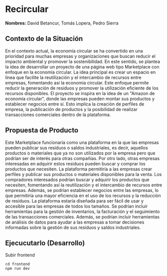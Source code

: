 # Recircular

**Nombres:** David Betancur, Tomás Lopera, Pedro Sierra

## Contexto de la Situación
En el contexto actual, la economía circular se ha convertido en una prioridad para muchas empresas y organizaciones que buscan reducir el impacto ambiental y promover la sostenibilidad. En este sentido, se plantea la idea de desarrollar un proyecto de una página web tipo Marketplace con enfoque en la economía circular. 
La idea principal es crear un espacio en línea que facilite la reutilización y el intercambio de recursos entre empresas, fomentando así la economía circular. Este enfoque permite reducir la generación de residuos y promover la utilización eficiente de los recursos disponibles. 
El proyecto se inspira en la idea de un "Amazon de economía circular", donde las empresas pueden montar sus productos y establecer negocios entre sí. Esto implica la creación de perfiles de empresa, la publicación de productos y la posibilidad de realizar transacciones comerciales dentro de la plataforma.

## Propuesta de Producto
Este Marketplace funcionaría como una plataforma en la que las empresas pueden publicar sus residuos o saldos industriales, es decir, aquellos productos o materiales que ya no son utilizados por la empresa pero que podrían ser de interés para otras compañías. Por otro lado, otras empresas interesadas en adquirir estos residuos pueden buscar y comprar los productos que necesiten. 
La plataforma permitiría a las empresas crear perfiles y publicar sus productos o materiales disponibles para la venta. Los compradores interesados podrían buscar y adquirir los productos que necesiten, fomentando así la reutilización y el intercambio de recursos entre empresas. Además, se podrían establecer negocios entre las empresas, lo que permitiría una mayor eficiencia en el uso de los recursos y la reducción de residuos. 
La plataforma estaría diseñada para ser fácil de usar y accesible para las empresas de todos los tamaños. Se podrían incluir herramientas para la gestión de inventarios, la facturación y el seguimiento de las transacciones comerciales. Además, se podrían incluir herramientas de análisis de datos para ayudar a las empresas a tomar decisiones informadas sobre la gestión de sus residuos y saldos industriales.

## Ejecucutarlo (Desarrollo)
Subir frontend

    cd frontend
    npm run dev
    
